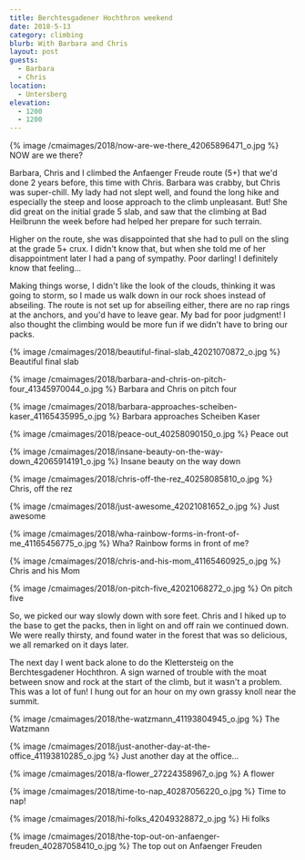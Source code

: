 ```yaml
---
title: Berchtesgadener Hochthron weekend
date: 2018-5-13
category: climbing
blurb: With Barbara and Chris
layout: post
guests:
  - Barbara
  - Chris
location:
  - Untersberg
elevation:
  - 1200
  - 1200
---
```


{% image /cmaimages/2018/now-are-we-there_42065896471_o.jpg %}
NOW are we there?

Barbara, Chris and I climbed the Anfaenger Freude route (5+) that we'd done 2
years before, this time with Chris. Barbara was crabby, but Chris was
super-chill. My lady had not slept well, and found the long hike and especially
the steep and loose approach to the climb unpleasant. But! She did great on the
initial grade 5 slab, and saw that the climbing at Bad Heilbrunn the week
before had helped her prepare for such terrain.

Higher on the route, she was disappointed that she had to pull on the sling at
the grade 5+ crux. I didn't know that, but when she told me of her
disappointment later I had a pang of sympathy. Poor darling! I definitely know
that feeling...

Making things worse, I didn't like the look of the clouds, thinking it was
going to storm, so I made us walk down in our rock shoes instead of abseiling.
The route is not set up for abseiling either, there are no rap rings at the
anchors, and you'd have to leave gear. My bad for poor judgment! I also thought
the climbing would be more fun if we didn't have to bring our packs.

{% image /cmaimages/2018/beautiful-final-slab_42021070872_o.jpg %}
Beautiful final slab

{% image /cmaimages/2018/barbara-and-chris-on-pitch-four_41345970044_o.jpg %}
Barbara and Chris on pitch four

{% image /cmaimages/2018/barbara-approaches-scheiben-kaser_41165435995_o.jpg %}
Barbara approaches Scheiben Kaser

{% image /cmaimages/2018/peace-out_40258090150_o.jpg %}
Peace out

{% image /cmaimages/2018/insane-beauty-on-the-way-down_42065914191_o.jpg %}
Insane beauty on the way down

{% image /cmaimages/2018/chris-off-the-rez_40258085810_o.jpg %}
Chris, off the rez

{% image /cmaimages/2018/just-awesome_42021081652_o.jpg %}
Just awesome

{% image /cmaimages/2018/wha-rainbow-forms-in-front-of-me_41165456775_o.jpg %}
Wha? Rainbow forms in front of me?

{% image /cmaimages/2018/chris-and-his-mom_41165460925_o.jpg %}
Chris and his Mom

{% image /cmaimages/2018/on-pitch-five_42021068272_o.jpg %}
On pitch five

So, we picked our way slowly down with sore feet. Chris and I hiked up to the
base to get the packs, then in light on and off rain we continued down. We were
really thirsty, and found water in the forest that was so delicious, we all
remarked on it days later.

The next day I went back alone to do the Klettersteig on the Berchtesgadener
Hochthron.  A sign warned of trouble with the moat between snow and rock at the
start of the climb, but it wasn't a problem. This was a lot of fun! I hung out
for an hour on my own grassy knoll near the summit.

{% image /cmaimages/2018/the-watzmann_41193804945_o.jpg %}
The Watzmann

{% image /cmaimages/2018/just-another-day-at-the-office_41193810285_o.jpg %}
Just another day at the office...

{% image /cmaimages/2018/a-flower_27224358967_o.jpg %}
A flower

{% image /cmaimages/2018/time-to-nap_40287056220_o.jpg %}
Time to nap!

{% image /cmaimages/2018/hi-folks_42049328872_o.jpg %}
Hi folks

{% image /cmaimages/2018/the-top-out-on-anfaenger-freuden_40287058410_o.jpg %}
The top out on Anfaenger Freuden
